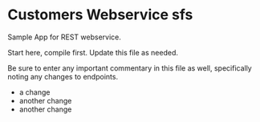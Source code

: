 Customers Webservice
sfs
=================
Sample App for REST webservice.

Start here, compile first.  Update this file as needed.

Be sure to enter any important commentary in this file as well,
specifically noting any changes to endpoints.

- a change
- another change
- another change
